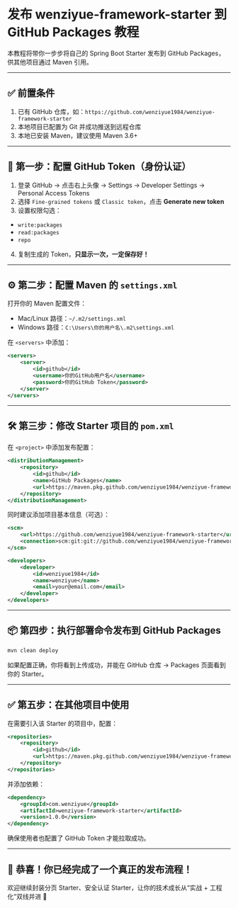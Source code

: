 # 发布 wenziyue-framework-starter 到 GitHub Packages 教程

本教程将带你一步步将自己的 Spring Boot Starter 发布到 GitHub Packages，供其他项目通过 Maven 引用。

---

## ✅ 前置条件

1. 已有 GitHub 仓库，如：`https://github.com/wenziyue1984/wenziyue-framework-starter`
2. 本地项目已配置为 Git 并成功推送到远程仓库
3. 本地已安装 Maven，建议使用 Maven 3.6+

---

## 🔐 第一步：配置 GitHub Token（身份认证）

1. 登录 GitHub → 点击右上头像 → Settings → Developer Settings → Personal Access Tokens
2. 选择 `Fine-grained tokens` 或 `Classic token`，点击 **Generate new token**
3. 设置权限勾选：

- `write:packages`
- `read:packages`
- `repo`

4. 复制生成的 Token，**只显示一次，一定保存好！**

---

## ⚙️ 第二步：配置 Maven 的 `settings.xml`

打开你的 Maven 配置文件：

- Mac/Linux 路径：`~/.m2/settings.xml`
- Windows 路径：`C:\Users\你的用户名\.m2\settings.xml`

在 `<servers>` 中添加：

```xml
<servers>
    <server>
        <id>github</id>
        <username>你的GitHub用户名</username>
        <password>你的GitHub Token</password>
    </server>
</servers>
```

---

## 🛠 第三步：修改 Starter 项目的 `pom.xml`

在 `<project>` 中添加发布配置：

```xml
<distributionManagement>
    <repository>
        <id>github</id>
        <name>GitHub Packages</name>
        <url>https://maven.pkg.github.com/wenziyue1984/wenziyue-framework-starter</url>
    </repository>
</distributionManagement>
```

同时建议添加项目基本信息（可选）：

```xml
<scm>
    <url>https://github.com/wenziyue1984/wenziyue-framework-starter</url>
    <connection>scm:git:git://github.com/wenziyue1984/wenziyue-framework-starter.git</connection>
</scm>

<developers>
    <developer>
        <id>wenziyue1984</id>
        <name>wenziyue</name>
        <email>your@email.com</email>
    </developer>
</developers>
```

---

## 📦 第四步：执行部署命令发布到 GitHub Packages

```bash
mvn clean deploy
```

如果配置正确，你将看到上传成功，并能在 GitHub 仓库 → Packages 页面看到你的 Starter。

---

## ✅ 第五步：在其他项目中使用

在需要引入该 Starter 的项目中，配置：

```xml
<repositories>
    <repository>
        <id>github</id>
        <url>https://maven.pkg.github.com/wenziyue1984/wenziyue-framework-starter</url>
    </repository>
</repositories>
```

并添加依赖：

```xml
<dependency>
    <groupId>com.wenziyue</groupId>
    <artifactId>wenziyue-framework-starter</artifactId>
    <version>1.0.0</version>
</dependency>
```

确保使用者也配置了 GitHub Token 才能拉取成功。

---

## 🎉 恭喜！你已经完成了一个真正的发布流程！

欢迎继续封装分页 Starter、安全认证 Starter，让你的技术成长从“实战 + 工程化”双线并进 💪